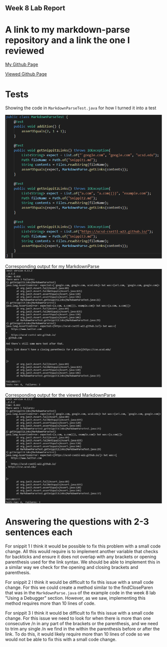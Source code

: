 ## Week 8 Lab Report

# A link to my markdown-parse repository and a link the one I reviewed
[My Github Page](https://github.com/mmizumoto1213/markdown-parse)

[Viewed Github Page](https://github.com/christopherthomason/markdown-parse)

# Tests

Showing the code in `MarkdownParseTest.java` for how I turned it into a test

![My JUnit Tests](My3Tests.PNG)

Corresponding output for my MarkdownParse
![My MarkdownParse Tests](3TestsFailingMyMDParse.PNG)

Corresponding output for the viewed MarkdownParse
![Viewed MarkdownParse Tests](3TestsFailingViewedMDParse.PNG)

# Answering the questions with 2-3 sentences each

For snippit 1 I think it would be possible to fix this problem with a small code change.
All this would require is to implement another variable that checks for backticks and ensure
it does not overlap with any brackets or opening parenthesis used for the link syntax. 
We should be able to implement this in a similar way we check for the opening and closing brackets 
and parenthesis.

For snippit 2 I think it would be difficult to fix this issue with a small code change. For this we
could create a method similar to the findCloseParen that was in the `MarkdownParse.java` of
the example code in the week 8 lab "Using a Debugger" section. However, as we saw, implementing this 
method requires more than 10 lines of code.

For snippit 3 I think it would be difficult to fix this issue with a small code change. For 
this issue we need to look for when there is more than one consecutive /n in any part of the brackets or
the parenthesis, and we need to trim any single /n we find in the within the parenthesis before or after the
link. To do this, it would likely require more than 10 lines of code so we would not be able to fix this 
with a small code change.
